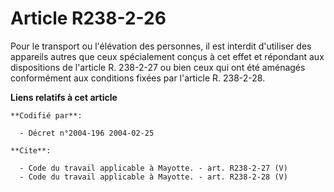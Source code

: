 # Article R238-2-26

Pour le transport ou l'élévation des personnes, il est interdit d'utiliser des appareils autres que ceux spécialement conçus
à cet effet et répondant aux dispositions de l'article R. 238-2-27 ou bien ceux qui ont été aménagés conformément aux
conditions fixées par l'article R. 238-2-28.

**Liens relatifs à cet article**

	**Codifié par**:

	  - Décret n°2004-196 2004-02-25

	**Cite**:

	  - Code du travail applicable à Mayotte. - art. R238-2-27 (V)
	  - Code du travail applicable à Mayotte. - art. R238-2-28 (V)
